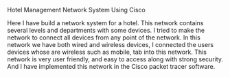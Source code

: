 Hotel Management Network System Using Cisco

Here I have build a network system for a hotel. This network contains several levels and departments with some devices. I tried to make the network to connect all devices from any point of the network.
In this network we have both wired and wireless devices, I connected the users devices whose are wireless such as mobile, tab into this network. 
This network is very user friendly, and easy to access along with strong security. 
And I have implemented this network in the Cisco packet tracer software.
